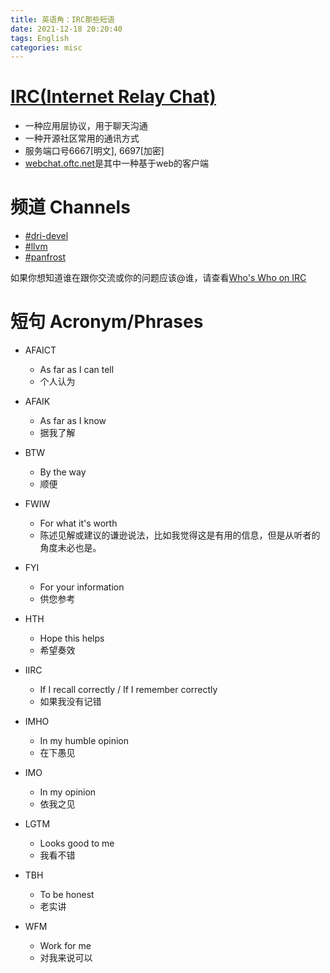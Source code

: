 ```yaml
---
title: 英语角：IRC那些短语
date: 2021-12-18 20:20:40
tags: English
categories: misc
---
```


# [IRC(Internet Relay Chat)](https://zh.wikipedia.org/wiki/IRC)

- 一种应用层协议，用于聊天沟通 
- 一种开源社区常用的通讯方式
- 服务端口号6667[明文], 6697[加密]
- [webchat.oftc.net](https://webchat.oftc.net/)是其中一种基于web的客户端

<!--more-->

# 频道 Channels

- [#dri-devel](https://webchat.oftc.net/)
- [#llvm](https://webchat.oftc.net/)
- [#panfrost](https://webchat.oftc.net/)

如果你想知道谁在跟你交流或你的问题应该@谁，请查看[Who's Who on IRC](https://dri.freedesktop.org/wiki/WhosWho/)

# 短句 Acronym/Phrases

* AFAICT
    * As far as I can tell
    * 个人认为

* AFAIK
    * As far as I know
    * 据我了解

* BTW
    * By the way
    * 顺便

* FWIW
    * For what it's worth
    * 陈述见解或建议的谦逊说法，比如我觉得这是有用的信息，但是从听者的角度未必也是。

* FYI
    * For your information
    * 供您参考

* HTH
    * Hope this helps
    * 希望奏效

* IIRC
    * If I recall correctly / If I remember correctly
    * 如果我没有记错

* IMHO
    * In my humble opinion
    * 在下愚见

* IMO
    * In my opinion
    * 依我之见

* LGTM
    * Looks good to me
    * 我看不错

* TBH
    * To be honest
    * 老实讲

* WFM
    * Work for me
    * 对我来说可以

